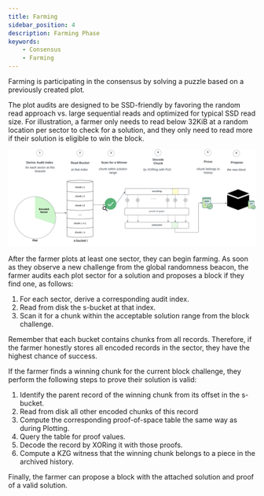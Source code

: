 ```yaml
---
title: Farming
sidebar_position: 4
description: Farming Phase
keywords:
    - Consensus
    - Farming
---
```


Farming is participating in the consensus by solving a puzzle based on a previously created plot.

The plot audits are designed to be SSD-friendly by favoring the random read approach vs. large sequential reads and optimized for typical SSD read size. For illustration, a farmer only needs to read below 32KiB at a random location per sector to check for a solution, and they only need to read more if their solution is eligible to win the block.

![Farming](../../../src/Images/Farming.png)

After the farmer plots at least one sector, they can begin farming. As soon as they observe a new challenge from the global randomness beacon, the farmer audits each plot sector for a solution and proposes a block if they find one, as follows:

1. For each sector, derive a corresponding audit index.
2. Read from disk the s-bucket at that index.
3. Scan it for a chunk within the acceptable solution range from the block challenge. 

Remember that each bucket contains chunks from all records. Therefore, if the farmer honestly stores all encoded records in the sector, they have the highest chance of success.

If the farmer finds a winning chunk for the current block challenge, they perform the following steps to prove their solution is valid:

1. Identify the parent record of the winning chunk from its offset in the s-bucket. 
2. Read from disk all other encoded chunks of this record
3. Compute the corresponding proof-of-space table the same way as during Plotting. 
4. Query the table for proof values. 
5. Decode the record by XORing it with those proofs.
6. Compute a KZG witness that the winning chunk belongs to a piece in the archived history. 

Finally, the farmer can propose a block with the attached solution and proof of a valid solution.